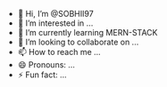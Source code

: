- 👋 Hi, I’m @SOBHII97
- 👀 I’m interested in ...
- 🌱 I’m currently learning MERN-STACK
- 💞️ I’m looking to collaborate on ...
- 📫 How to reach me ...
- 😄 Pronouns: ...
- ⚡ Fun fact: ...

<!---
SOBHII97/SOBHII97 is a ✨ special ✨ repository because its `README.md` (this file) appears on your GitHub profile.
You can click the Preview link to take a look at your changes.
--->
